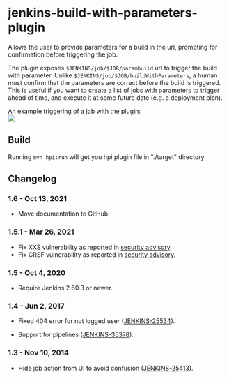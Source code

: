 jenkins-build-with-parameters-plugin
====================================

Allows the user to provide parameters for a build in the url, prompting for confirmation before triggering the job.

The plugin exposes `$JENKINS/job/$JOB/parambuild` url to trigger the build with parameter.
Unlike `$JENKINS/job/$JOB/buildWithParameters`, a human must confirm that the parameters are correct before the build is triggered.
This is useful if you want to create a list of jobs with parameters to trigger ahead of time, and execute it at some future date (e.g. a deployment plan).

An example triggering of a job with the plugin:  
![](example_screenshot.png)


## Build
Running `mvn hpi:run` will get you hpi plugin file in "./target" directory

## Changelog

### 1.6 - Oct 13, 2021

- Move documentation to GitHub

### 1.5.1 - Mar 26, 2021

- Fix XXS vulnerability as reported in [security advisory](https://www.jenkins.io/security/advisory/2021-03-30/#SECURITY-2231).
- Fix CRSF vulnerability as reported in [security advisory](https://www.jenkins.io/security/advisory/2021-03-30/#SECURITY-2257).

### 1.5 - Oct 4, 2020

- Require Jenkins 2.60.3 or newer.

### 1.4 - Jun 2, 2017

-   Fixed 404 error for not logged user
    ([JENKINS-25534](https://issues.jenkins-ci.org/browse/JENKINS-25534)).

-   Support for pipelines
    ([JENKINS-35378](https://issues.jenkins-ci.org/browse/JENKINS-35378)).

### 1.3 - Nov 10, 2014

-   Hide job action from UI to avoid confusion
    ([JENKINS-25413](https://issues.jenkins-ci.org/browse/JENKINS-25413)).

